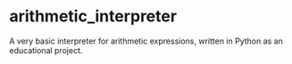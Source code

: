 # arithmetic_interpreter
A very basic interpreter for arithmetic expressions, written in Python as an educational project.
